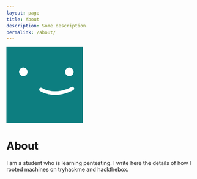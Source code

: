```yaml
---
layout: page
title: About
description: Some description.
permalink: /about/
---
```


<img class="img-rounded" src="/assets/img/uploads/profile.png" alt="cirius" width="200">

# About

I am a student who is learning pentesting. I write here the details of how I rooted machines on tryhackme and hackthebox.
